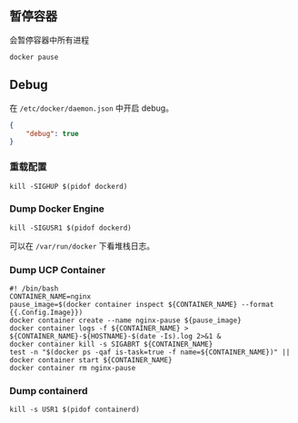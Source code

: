 ## 暂停容器

会暂停容器中所有进程

```shell script
docker pause
```

## Debug

在 `/etc/docker/daemon.json` 中开启 debug。

```json
{
    "debug": true
}
```

### 重载配置

```shell script
kill -SIGHUP $(pidof dockerd)
```

### Dump Docker Engine

```shell script
kill -SIGUSR1 $(pidof dockerd)
```

可以在 `/var/run/docker` 下看堆栈日志。

### Dump UCP Container

```shell script
#! /bin/bash
CONTAINER_NAME=nginx
pause_image=$(docker container inspect ${CONTAINER_NAME} --format {{.Config.Image}})
docker container create --name nginx-pause ${pause_image}
docker container logs -f ${CONTAINER_NAME} > ${CONTAINER_NAME}-${HOSTNAME}-$(date -Is).log 2>&1 &
docker container kill -s SIGABRT ${CONTAINER_NAME}
test -n "$(docker ps -qaf is-task=true -f name=${CONTAINER_NAME})" || docker container start ${CONTAINER_NAME}
docker container rm nginx-pause
```

### Dump containerd

```shell script
kill -s USR1 $(pidof containerd)
```


